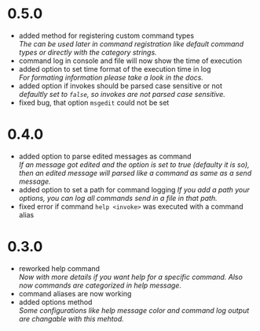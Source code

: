# 0.5.0

- added method for registering custom command types  
*The can be used later in command registration like default command types or directly with the category strings.*
- command log in console and file will now show the time of execution
- added option to set time format of the execution time in log  
*For formating information please take a look in the docs.*
- added option if invokes should be parsed case sensitive or not  
*defaultly set to `false`, so invokes are not parsed case sensitive.*
- fixed bug, that option `msgedit` could not be set

# 0.4.0

- added option to parse edited messages as command  
*If an message got edited and the option is set to true (defaulty it is so), then an edited message will parsed like a command as same as a send message.*
- added option to set a path for command logging
*If you add a path your options, you can log all commands send in a file in that path.*
- fixed error if command `help <invoke>` was executed with a command alias

# 0.3.0

- reworked help command  
*Now with more details if you want help for a specific command. Also now commands are categorized in help message.*
- command aliases are now working
- added options method  
*Some configurations like help message color and command log output are changable with this mehtod.*
